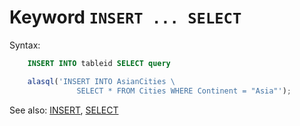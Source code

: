 # Keyword `INSERT ... SELECT`

Syntax:
```sql
    INSERT INTO tableid SELECT query
```

```js
    alasql('INSERT INTO AsianCities \
               SELECT * FROM Cities WHERE Continent = "Asia"');
```

See also: [INSERT](Insert), [SELECT](Select)
